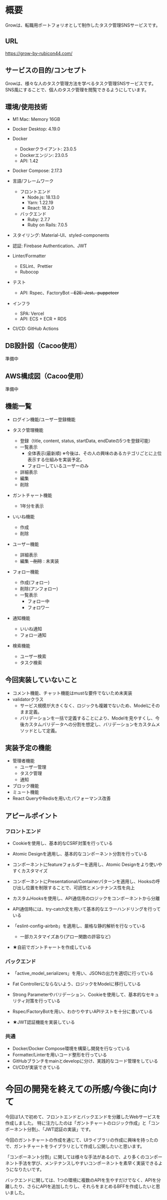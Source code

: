 # 概要
Growは、転職用ポートフォリオとして制作したタスク管理SNSサービスです。

## URL
https://grow-by-rubicon44.com/

## サービスの目的/コンセプト
Growは、様々な人のタスク管理方法を学べるタスク管理SNSサービスです。
SNS風にすることで、個人のタスク管理を閲覧できるようにしています。

## 環境/使用技術
- M1 Mac: Memory 16GB
- Docker Desktop: 4.19.0
- Docker
  - Dockerクライアント: 23.0.5
  - Dockerエンジン: 23.0.5
  - API: 1.42
- Docker Compose: 2.17.3

- 言語/フレームワーク
  - フロントエンド
    - Node.js: 18.13.0
    - Yarn: 1.22.19
    - React: 18.2.0
  - バックエンド
    - Ruby: 2.7.7
    - Ruby on Rails: 7.0.5
- スタイリング: Material-UI、styled-components
- 認証: Firebase Authentication、JWT
- Linter/Formatter
  - ESLint、Prettier
  - Rubocop
- テスト
  - API: Rspec、FactoryBot
  ~~- E2E: Jest、puppeteer~~
- インフラ
  - SPA: Vercel
  - API: ECS + ECR + RDS
- CI/CD: GitHub Actions

## DB設計図（Cacoo使用）
準備中

## AWS構成図（Cacoo使用）
準備中

## 機能一覧
- ログイン機能/ユーザー登録機能

- タスク管理機能
  - 登録（title, content, status, startData, endDateの5つを登録可能）
  - 一覧表示
    - 全体表示(最新順) ※今後は、その人の興味のあるカテゴリごとに上位表示する仕組みを実装予定。
    - フォローしているユーザーのみ
  - 詳細表示
  - 編集
  - 削除

- ガントチャート機能
  - 1年分を表示

- いいね機能
  - 作成
  - 削除

- ユーザー機能
  - 詳細表示
  - 編集
  ~~- 削除~~ : 未実装

- フォロー機能
  - 作成(フォロー)
  - 削除(アンフォロー)
  - 一覧表示
    - フォロー中
    - フォロワー

- 通知機能
  - いいね通知
  - フォロー通知

- 検索機能
  - ユーザー検索
  - タスク検索

## 今回実装していないこと
- コメント機能、チャット機能はmustな要件でないため未実装
- validatorクラス
  - サービス規模が大きくなく、ロジックも複雑でないため、Modelにそのまま定義。
  - バリデーションを一括で定義することにより、Modelを見やすくし、今後カスタムバリデータへの分割を想定し、バリデーションをカスタムメソッドとして定義。

## 実装予定の機能
- 管理者機能
  - ユーザー管理
  - タスク管理
  - 通知
- ブロック機能
- ミュート機能
- React QueryやRedisを用いたパフォーマンス改善

## アピールポイント
### フロントエンド
- Cookieを使用し、基本的なCSRF対策を行っている
- Atomic Designを適用し、基本的なコンポーネント分割を行っている
- コンポーネントにfeatureフォルダーを適用し、Atomic Designをより使いやすくカスタマイズ
- コンポーネントにPresentational/Containerパターンを適用し、Hooksの呼び出し位置を制限することで、可読性とメンテナンス性を向上
- カスタムHooksを使用し、API通信用のロジックをコンポーネントから分離
- API通信時には、try-catch文を用いて基本的なエラーハンドリングを行っている
- 「eslint-config-airbnb」を適用し、厳格な静的解析を行なっている
  - 一部カスタマイズあり(アロー関数の許容など)

- ★自前でガントチャートを作成している

### バックエンド
- 「active_model_serializers」を用い、JSONの出力を適切に行っている
- Fat Controllerにならないよう、ロジックをModelに移行している
- Strong Parameterやバリデーション、Cookieを使用して、基本的なセキュリティ対策を行っている
- Rspec/FactoryBotを用い、わかりやすいAPIテストを十分に書いている

- ★JWT認証機能を実装している

### 共通
- Docker/Docker Compose環境を構築し開発を行なっている
- Formatter/Linterを用いコード整形を行っている
- GitHubブランチをmainとdevelopに分け、実践的なコード管理をしている
- CI/CDが実装できている

# 今回の開発を終えての所感/今後に向けて
今回は1人で初めて、フロントエンドとバックエンドを分離したWebサービスを作成しました。
特に注力したのは「ガントチャートのロジック作成」と「コンポーネント分割」、「JWT認証の実装」です。

今回のガントチャートの作成を通じて、UIライブラリの作成に興味を持ったので、ガントチャートをライブラリとして作成し公開したいと思います。

「コンポーネント分割」に関しては様々な手法があるので、より多くのコンポーネント手法を学び、メンテナンスしやすいコンポーネントを素早く実装できるようになりたいです。

バックエンドに関しては、1つの環境に複数のAPIを生やすだけでなく、APIを分離したり、さらにAPIを追加したりし、それらをまとめるBFFを作成したいと思いました。